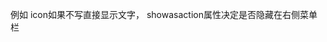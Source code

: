 

例如     <item android:id="@+id/menu_main_test" android:title="测试"
        android:icon="@android:drawable/arrow_down_float"
        android:orderInCategory="100" app:showAsAction="always" />
icon如果不写直接显示文字， showasaction属性决定是否隐藏在右侧菜单栏

